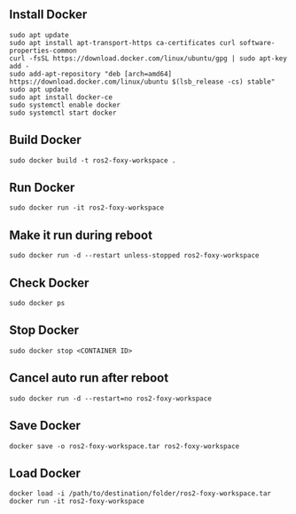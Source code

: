 ## Install Docker ##
```
sudo apt update
sudo apt install apt-transport-https ca-certificates curl software-properties-common
curl -fsSL https://download.docker.com/linux/ubuntu/gpg | sudo apt-key add -
sudo add-apt-repository "deb [arch=amd64] https://download.docker.com/linux/ubuntu $(lsb_release -cs) stable"
sudo apt update
sudo apt install docker-ce
sudo systemctl enable docker
sudo systemctl start docker
```

## Build Docker ##
```
sudo docker build -t ros2-foxy-workspace .
```

## Run Docker ##
```
sudo docker run -it ros2-foxy-workspace
```

## Make it run during reboot ##
```
sudo docker run -d --restart unless-stopped ros2-foxy-workspace
```

## Check Docker ##
```
sudo docker ps
```

## Stop Docker ##
```
sudo docker stop <CONTAINER ID>
```

## Cancel auto run after reboot ##
```
sudo docker run -d --restart=no ros2-foxy-workspace
```

## Save Docker ##
```
docker save -o ros2-foxy-workspace.tar ros2-foxy-workspace
```

## Load Docker ##
```
docker load -i /path/to/destination/folder/ros2-foxy-workspace.tar
docker run -it ros2-foxy-workspace
```

